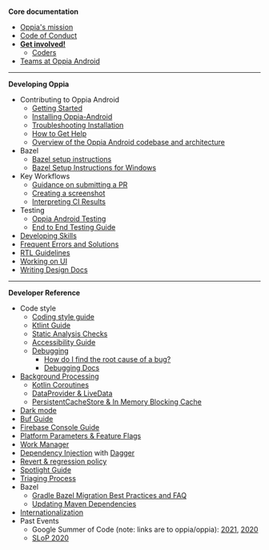 **Core documentation**
  * [Oppia's mission](https://github.com/oppia/oppia-android/wiki/Our-Mission)
  * [Code of Conduct](https://github.com/oppia/oppia-android/blob/develop/.github/CODE_OF_CONDUCT.md)
  * **[Get involved!](https://github.com/oppia/oppia-android/wiki/home)**
    * [Coders](https://github.com/oppia/oppia-android/wiki/Contributing-to-Oppia-android)
  * [Teams at Oppia Android](https://github.com/oppia/oppia-android/wiki/Teams-at-oppia-android)

---
**Developing Oppia**
  * Contributing to Oppia Android
    * [Getting Started](https://github.com/oppia/oppia-android/wiki/Contributing-to-Oppia-Android)
    * [Installing Oppia-Android](https://github.com/oppia/oppia-android/wiki/Installing-Oppia-Android)
    * [Troubleshooting Installation](https://github.com/oppia/oppia-android/wiki/Troubleshooting-Installation)
    * [How to Get Help ]( https://github.com/oppia/oppia-android/wiki/Get-Help)
    * [Overview of the Oppia Android codebase and architecture](https://github.com/oppia/oppia-android/wiki/Overview-of-the-Oppia-Android-codebase-and-architecture)
  * Bazel
    * [Bazel setup instructions](https://github.com/oppia/oppia-android/wiki/Oppia-Bazel-Setup-Instructions)
    * [Bazel Setup Instructions for Windows](https://github.com/oppia/oppia-android/wiki/Bazel-Setup-Instructions-for-Windows)
  * Key Workflows
    * [Guidance on submitting a PR](https://github.com/oppia/oppia-android/wiki/Guidance-on-submitting-a-PR)
    * [Creating a screenshot](https://github.com/oppia/oppia-android/wiki/Creating-a-screenshot)
    * [Interpreting CI Results](https://github.com/oppia/oppia-android/wiki/Interpreting-CI-Results)
  * Testing
    * [Oppia Android Testing](https://github.com/oppia/oppia-android/wiki/Oppia-Android-Testing)
    * [End to End Testing Guide](https://github.com/oppia/oppia-android/wiki/End-to-End-Testing-Guide)
  * [Developing Skills](https://github.com/oppia/oppia-android/wiki/Developing-skills)
  * [Frequent Errors and Solutions](https://github.com/oppia/oppia-android/wiki/Frequent-Errors-and-Solutions)
  * [RTL Guidelines](https://github.com/oppia/oppia-android/wiki/RTL-Guidelines) 
  * [Working on UI](https://github.com/oppia/oppia-android/wiki/Working-on-UI)
  * [Writing Design Docs](https://github.com/oppia/oppia-android/wiki/Writing-design-docs)
---
**Developer Reference**
  * Code style
    * [Coding style guide](https://github.com/oppia/oppia-android/wiki/Coding-style-guide)
    * [Ktlint Guide](https://github.com/oppia/oppia-android/wiki/Ktlint-Guide) 
    * [Static Analysis Checks](https://github.com/oppia/oppia-android/wiki/Static-Analysis-Checks)
    * [Accessibility Guide](https://github.com/oppia/oppia-android/wiki/Accessibility-A11y-Guide)
    * [Debugging](https://github.com/oppia/oppia-android/wiki/Debugging)
      * [How do I find the root cause of a bug?](https://github.com/oppia/oppia-android/wiki/Debugging#How-do-I-find-the-root-cause-of-a-bug)
      * [Debugging Docs](https://github.com/oppia/oppia-android/wiki/Debugging-Docs)
  * [Background Processing](https://github.com/oppia/oppia-android/wiki/Background-Processing)
    * [Kotlin Coroutines](https://github.com/oppia/oppia-android/wiki/Kotlin-Coroutines)
    * [DataProvider & LiveData](https://github.com/oppia/oppia-android/wiki/DataProvider-&-LiveData)
    * [PersistentCacheStore & In Memory Blocking Cache](https://github.com/oppia/oppia-android/wiki/PersistentCacheStore-&-In-Memory-Blocking-Cache)  
  * [Dark mode](https://github.com/oppia/oppia-android/wiki/Dark-Mode)
  * [Buf Guide](https://github.com/oppia/oppia-android/wiki/Buf-Guide)
  * [Firebase Console Guide](https://github.com/oppia/oppia-android/wiki/Firebase-Console-Guide)
  * [Platform Parameters & Feature Flags](https://github.com/oppia/oppia-android/wiki/Platform-Parameters-&-Feature-Flags)
  * [Work Manager](https://github.com/oppia/oppia-android/wiki/Work-Manager)
  * [Dependency Injection](https://github.com/oppia/oppia-android/wiki/Dependency-Injection) with [Dagger](https://github.com/oppia/oppia-android/wiki/Dagger)
  * [Revert & regression policy](https://github.com/oppia/oppia-android/wiki/Revert-&-regression-policy)
  * [Spotlight Guide](https://github.com/oppia/oppia-android/wiki/Spotlight-Guide)
  * [Triaging Process](https://github.com/oppia/oppia-android/wiki/Triaging-process)
  * Bazel
    * [Gradle Bazel Migration Best Practices and FAQ](https://github.com/oppia/oppia-android/wiki/Gradle--Bazel-Migration-Best-Practices-and-FAQ)    
    * [Updating Maven Dependencies](https://github.com/oppia/oppia-android/wiki/Updating-Maven-Dependencies)
  * [Internationalization](https://github.com/oppia/oppia-android/wiki/Internationalization) 
  * Past Events
    * Google Summer of Code (note: links are to oppia/oppia): [2021](https://github.com/oppia/oppia/wiki/Google-Summer-of-Code-2021), [2020](https://github.com/oppia/oppia/wiki/Google-Summer-of-Code-2020)
    * [SLoP 2020](https://github.com/oppia/oppia-android/wiki/SLoP-2020)